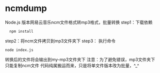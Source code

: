 # ncmdump
Node.js 版本网易云音乐ncm文件格式转mp3格式，批量转换
step1：下载依赖
```
  npm install
```
step2：将ncm文件拷贝到mp3文件夹下
step3： 执行命令
```
node index.js
```
转换后的文件将会输出到my-mp3文件夹下
注意：为了避免错误，mp3文件夹下只能复制ncm文件
代码纯属搬运而来，只是将单文件版本改为批量，^_^
